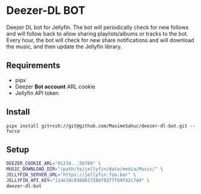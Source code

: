 # Deezer-DL BOT

Deezer DL bot for Jellyfin. The bot will periodically check for new follows and will follow back to allow sharing playlists/albums or tracks to the bot. Every hour, the bot will check for new share notifications and will download the music, and then update the Jellyfin library.

## Requirements
- pipx
- Deezer __Bot account__ ARL cookie
- Jellyfin API token

## Install
`pipx install git+ssh://git@github.com/MaximeSahuc/deezer-dl-bot.git --force`

## Setup
```bash
DEEZER_COOKIE_ARL="01234...56789" \
MUSIC_DOWNLOAD_DIR="/path/to/jellyfin/data/media/Music/" \
JELLYFIN_SERVER_URL="https://jellyfin.foo.bar" \
JELLYFIN_API_KEY="11de10c9368627286f0377f69f42c7d4" \
deezer-dl-bot
```
